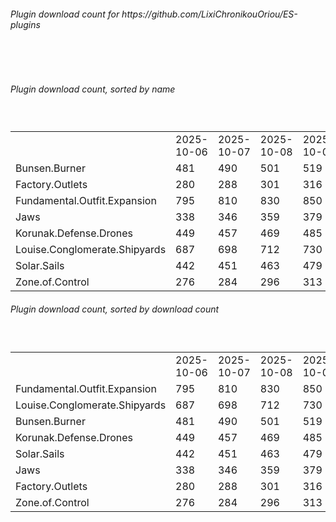 <h6>Plugin download count for https://github.com/LixiChronikouOriou/ES-plugins</h6><br>
<br>
<h6>Plugin download count, sorted by name</h6><sub><sup><br>
<table>
	<tr>
		<td></td>
		<td>2025-10-06</td>
		<td>2025-10-07</td>
		<td>2025-10-08</td>
		<td>2025-10-09</td>
		<td>2025-10-10</td>
		<td>2025-10-11</td>
		<td>2025-10-12</td>
		<td>today +</td>
	</tr>
	<tr>
		<td>Bunsen.Burner</td>
		<td>481</td>
		<td>490</td>
		<td>501</td>
		<td>519</td>
		<td>524</td>
		<td>529</td>
		<td>532</td>
		<td>+ 3</td>
	</tr>
	<tr>
		<td>Factory.Outlets</td>
		<td>280</td>
		<td>288</td>
		<td>301</td>
		<td>316</td>
		<td>320</td>
		<td>325</td>
		<td>328</td>
		<td>+ 3</td>
	</tr>
	<tr>
		<td>Fundamental.Outfit.Expansion</td>
		<td>795</td>
		<td>810</td>
		<td>830</td>
		<td>850</td>
		<td>858</td>
		<td>867</td>
		<td>870</td>
		<td>+ 3</td>
	</tr>
	<tr>
		<td>Jaws</td>
		<td>338</td>
		<td>346</td>
		<td>359</td>
		<td>379</td>
		<td>383</td>
		<td>390</td>
		<td>391</td>
		<td>+ 1</td>
	</tr>
	<tr>
		<td>Korunak.Defense.Drones</td>
		<td>449</td>
		<td>457</td>
		<td>469</td>
		<td>485</td>
		<td>489</td>
		<td>494</td>
		<td>497</td>
		<td>+ 3</td>
	</tr>
	<tr>
		<td>Louise.Conglomerate.Shipyards</td>
		<td>687</td>
		<td>698</td>
		<td>712</td>
		<td>730</td>
		<td>737</td>
		<td>742</td>
		<td>745</td>
		<td>+ 3</td>
	</tr>
	<tr>
		<td>Solar.Sails</td>
		<td>442</td>
		<td>451</td>
		<td>463</td>
		<td>479</td>
		<td>484</td>
		<td>489</td>
		<td>490</td>
		<td>+ 1</td>
	</tr>
	<tr>
		<td>Zone.of.Control</td>
		<td>276</td>
		<td>284</td>
		<td>296</td>
		<td>313</td>
		<td>319</td>
		<td>324</td>
		<td>325</td>
		<td>+ 1</td>
	</tr>
</table>
</sub></sup>
<h6>Plugin download count, sorted by download count</h6><sub><sup><br>
<table>
	<tr>
		<td></td>
		<td>2025-10-06</td>
		<td>2025-10-07</td>
		<td>2025-10-08</td>
		<td>2025-10-09</td>
		<td>2025-10-10</td>
		<td>2025-10-11</td>
		<td>2025-10-12</td>
		<td>today +</td>
	</tr>
	<tr>
		<td>Fundamental.Outfit.Expansion</td>
		<td>795</td>
		<td>810</td>
		<td>830</td>
		<td>850</td>
		<td>858</td>
		<td>867</td>
		<td>870</td>
		<td>+ 3</td>
	</tr>
	<tr>
		<td>Louise.Conglomerate.Shipyards</td>
		<td>687</td>
		<td>698</td>
		<td>712</td>
		<td>730</td>
		<td>737</td>
		<td>742</td>
		<td>745</td>
		<td>+ 3</td>
	</tr>
	<tr>
		<td>Bunsen.Burner</td>
		<td>481</td>
		<td>490</td>
		<td>501</td>
		<td>519</td>
		<td>524</td>
		<td>529</td>
		<td>532</td>
		<td>+ 3</td>
	</tr>
	<tr>
		<td>Korunak.Defense.Drones</td>
		<td>449</td>
		<td>457</td>
		<td>469</td>
		<td>485</td>
		<td>489</td>
		<td>494</td>
		<td>497</td>
		<td>+ 3</td>
	</tr>
	<tr>
		<td>Solar.Sails</td>
		<td>442</td>
		<td>451</td>
		<td>463</td>
		<td>479</td>
		<td>484</td>
		<td>489</td>
		<td>490</td>
		<td>+ 1</td>
	</tr>
	<tr>
		<td>Jaws</td>
		<td>338</td>
		<td>346</td>
		<td>359</td>
		<td>379</td>
		<td>383</td>
		<td>390</td>
		<td>391</td>
		<td>+ 1</td>
	</tr>
	<tr>
		<td>Factory.Outlets</td>
		<td>280</td>
		<td>288</td>
		<td>301</td>
		<td>316</td>
		<td>320</td>
		<td>325</td>
		<td>328</td>
		<td>+ 3</td>
	</tr>
	<tr>
		<td>Zone.of.Control</td>
		<td>276</td>
		<td>284</td>
		<td>296</td>
		<td>313</td>
		<td>319</td>
		<td>324</td>
		<td>325</td>
		<td>+ 1</td>
	</tr>
</table>
</sub></sup>
